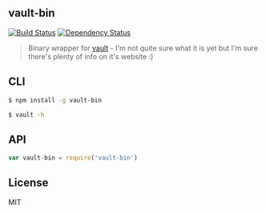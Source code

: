 vault-bin
---

[![Build Status](https://img.shields.io/travis/rnbwd/vault-bin.svg?style=flat-square)](https://travis-ci.org/rnbwd/vault-bin)
[![Dependency Status](https://img.shields.io/david/rnbwd/vault-bin.svg?style=flat-square)](https://david-dm.org/rnbwd/vault-bin)

> Binary wrapper for [vault](https://www.vaultproject.io/) - I'm not quite sure what it is yet but I'm sure there's plenty of info on it's website :)

## CLI

```bash
$ npm install -g vault-bin
```
```bash
$ vault -h
```

## API

``` js
var vault-bin = require('vault-bin')
```

## License

MIT
